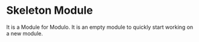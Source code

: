 # Skeleton Module

It is a Module for Modulo. 
It is an empty module to quickly start working on a new module.
